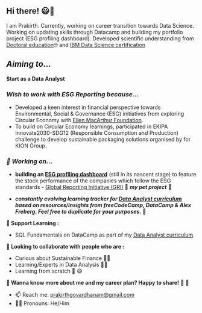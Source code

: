 ## Hi there! 😃👋
I am Prakirth. Currently, working on career transition towards Data Science. Working on updating skills through Datacamp and building my portfolio project (ESG profiling dashboard). Developed scientific understanding from [Doctoral education](https://www.researchgate.net/profile/Prakirth-Govardhanam)🤓 and [IBM Data Science certification](https://www.credly.com/users/narayana-prakirth-govardhanam)

## _Aiming to..._
**Start as a Data Analyst**


### _Wish to work with ESG Reporting because..._
- Developed a keen interest in financial perspective towards Environmental, Social & Governance (ESG) initiatives from exploring Circular Economy with [Ellen MacArthur Foundation](https://ellenmacarthurfoundation.org/topics/circular-economy-introduction/learning-pathways). 
- To build on Circular Economy learnings, participated in EKIPA Innovate2030-SDG12 (Responsible Consumption and Production) challenge to develop sustainable packaging solutions organised by for KION Group.


### _🔭 Working on..._
  - **building an [ESG profiling dashboard](https://github.com/prak112/esg-profile.git)** (still in its nascent stage) to feature the stock performance of the companies which follow the ESG standards - [Global Reporting Initiative (GRI)](https://www.globalreporting.org/about-gri/) 💝 **_my pet project_** 💓

- **_constantly evolving learning tracker for [Data Analyst curriculum](https://relieved-rhodium-2de.notion.site/64a0006b14c24cb19c7d547ba3a14420?v=47a161a4626847cdb5eb8800a3e73493) based on resources/insights from freeCodeCamp, DataCamp & Alex Freberg. Feel free to duplicate for your purposes._ 🌠**

**🌱 Support Learning :**
  -  SQL Fundamentals on DataCamp as part of my [Data Analyst curriculum](https://relieved-rhodium-2de.notion.site/64a0006b14c24cb19c7d547ba3a14420?v=47a161a4626847cdb5eb8800a3e73493).

**👯 Looking to collaborate with people who are :**
  -  Curious about Sustainable Finance 🌲💸
  -  Learning/Experts in Data Analysis 🧑‍💻 
  -  Learning from scratch 🧮 😅

**💬 Wanna know more about me and my career plan? Happy to share!** 🍰 🤝
- 📫 Reach me: prakirthgovardhanam@gmail.com
- 🏳️‍🌈 Pronouns: He/Him
